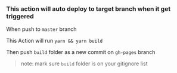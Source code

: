 ### This action will auto deploy to target branch when it get triggered

When push to `master` branch

This Action will run `yarn && yarn build`

Then push `build` folder as a new commit on `gh-pages` branch

> note: mark sure `build` folder is on your gitignore list
